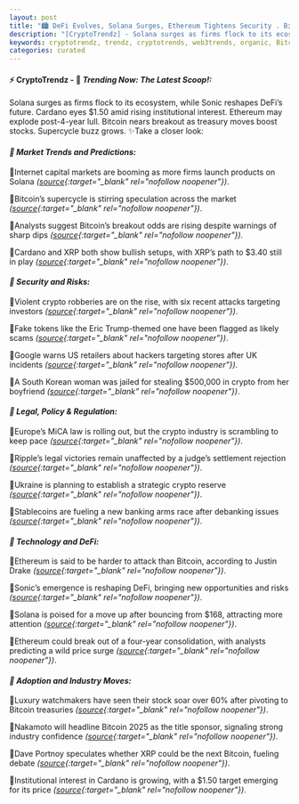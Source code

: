 ```yaml
---
layout: post
title: "🏙️ DeFi Evolves, Solana Surges, Ethereum Tightens Security . Bitcoin Follows"
description: "[CryptoTrendz] - Solana surges as firms flock to its ecosystem, while Sonic reshapes DeFi’s future. Cardano eyes $1.50 amid rising institutional interest. Ethereum may explode post-4-year lull. Bitcoin nears breakout as treasury moves boost stocks. Supercycle buzz grows."
keywords: cryptotrendz, trendz, cryptotrends, web3trends, organic, Bitcoin, crypto, XRP, Ethereum, UK, Analyst, banking, investors, stablecoins, token
categories: curated
---
```


#### ⚡ CryptoTrendz - 📌 *Trending Now: The Latest Scoop!:*

Solana surges as firms flock to its ecosystem, while Sonic reshapes DeFi’s future. Cardano eyes $1.50 amid rising institutional interest. Ethereum may explode post-4-year lull. Bitcoin nears breakout as treasury moves boost stocks. Supercycle buzz grows. ✨Take a closer look:


#### *🔖 Market Trends and Predictions:*  

🔹Internet capital markets are booming as more firms launch products on Solana *([source](https://s.avyag.com/lir7){:target="_blank" rel="nofollow noopener"})*.  

🔹Bitcoin’s supercycle is stirring speculation across the market *([source](https://s.avyag.com/2d2b){:target="_blank" rel="nofollow noopener"})*.  

🔹Analysts suggest Bitcoin’s breakout odds are rising despite warnings of sharp dips *([source](https://s.avyag.com/ikay){:target="_blank" rel="nofollow noopener"})*.  

🔹Cardano and XRP both show bullish setups, with XRP’s path to $3.40 still in play *([source](https://s.avyag.com/gw5b){:target="_blank" rel="nofollow noopener"})*.  

#### *🔖 Security and Risks:*  

🔹Violent crypto robberies are on the rise, with six recent attacks targeting investors *([source](https://s.avyag.com/qp20){:target="_blank" rel="nofollow noopener"})*.  

🔹Fake tokens like the Eric Trump-themed one have been flagged as likely scams *([source](https://s.avyag.com/uzmk){:target="_blank" rel="nofollow noopener"})*.  

🔹Google warns US retailers about hackers targeting stores after UK incidents *([source](https://s.avyag.com/m9oq){:target="_blank" rel="nofollow noopener"})*.  

🔹A South Korean woman was jailed for stealing $500,000 in crypto from her boyfriend *([source](https://s.avyag.com/saui){:target="_blank" rel="nofollow noopener"})*.  

#### *🔖 Legal, Policy & Regulation:*  

🔹Europe’s MiCA law is rolling out, but the crypto industry is scrambling to keep pace *([source](https://s.avyag.com/xd41){:target="_blank" rel="nofollow noopener"})*.  

🔹Ripple’s legal victories remain unaffected by a judge’s settlement rejection *([source](https://s.avyag.com/ozqx){:target="_blank" rel="nofollow noopener"})*.  

🔹Ukraine is planning to establish a strategic crypto reserve *([source](https://s.avyag.com/5oqj){:target="_blank" rel="nofollow noopener"})*.  

🔹Stablecoins are fueling a new banking arms race after debanking issues *([source](https://s.avyag.com/h4pw){:target="_blank" rel="nofollow noopener"})*.  

#### *🔖 Technology and DeFi:*  

🔹Ethereum is said to be harder to attack than Bitcoin, according to Justin Drake *([source](https://s.avyag.com/mikq){:target="_blank" rel="nofollow noopener"})*.  

🔹Sonic’s emergence is reshaping DeFi, bringing new opportunities and risks *([source](https://s.avyag.com/9j44){:target="_blank" rel="nofollow noopener"})*.  

🔹Solana is poised for a move up after bouncing from $168, attracting more attention *([source](https://s.avyag.com/jsdb){:target="_blank" rel="nofollow noopener"})*.  

🔹Ethereum could break out of a four-year consolidation, with analysts predicting a wild price surge *([source](https://s.avyag.com/8rvl){:target="_blank" rel="nofollow noopener"})*.  

#### *🔖 Adoption and Industry Moves:*  

🔹Luxury watchmakers have seen their stock soar over 60% after pivoting to Bitcoin treasuries *([source](https://s.avyag.com/yac1){:target="_blank" rel="nofollow noopener"})*.  

🔹Nakamoto will headline Bitcoin 2025 as the title sponsor, signaling strong industry confidence *([source](https://s.avyag.com/eohu){:target="_blank" rel="nofollow noopener"})*.  

🔹Dave Portnoy speculates whether XRP could be the next Bitcoin, fueling debate *([source](https://s.avyag.com/sekv){:target="_blank" rel="nofollow noopener"})*.  

🔹Institutional interest in Cardano is growing, with a $1.50 target emerging for its price *([source](https://s.avyag.com/kg25){:target="_blank" rel="nofollow noopener"})*.
